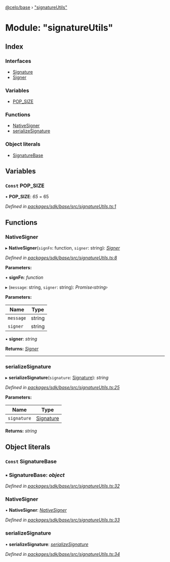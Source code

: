 [@celo/base](../README.md) › ["signatureUtils"](_signatureutils_.md)

# Module: "signatureUtils"

## Index

### Interfaces

* [Signature](../interfaces/_signatureutils_.signature.md)
* [Signer](../interfaces/_signatureutils_.signer.md)

### Variables

* [POP_SIZE](_signatureutils_.md#const-pop_size)

### Functions

* [NativeSigner](_signatureutils_.md#nativesigner)
* [serializeSignature](_signatureutils_.md#serializesignature)

### Object literals

* [SignatureBase](_signatureutils_.md#const-signaturebase)

## Variables

### `Const` POP_SIZE

• **POP_SIZE**: *65* = 65

*Defined in [packages/sdk/base/src/signatureUtils.ts:1](https://github.com/celo-org/celo-monorepo/blob/master/packages/sdk/base/src/signatureUtils.ts#L1)*

## Functions

###  NativeSigner

▸ **NativeSigner**(`signFn`: function, `signer`: string): *[Signer](../interfaces/_signatureutils_.signer.md)*

*Defined in [packages/sdk/base/src/signatureUtils.ts:8](https://github.com/celo-org/celo-monorepo/blob/master/packages/sdk/base/src/signatureUtils.ts#L8)*

**Parameters:**

▪ **signFn**: *function*

▸ (`message`: string, `signer`: string): *Promise‹string›*

**Parameters:**

Name | Type |
------ | ------ |
`message` | string |
`signer` | string |

▪ **signer**: *string*

**Returns:** *[Signer](../interfaces/_signatureutils_.signer.md)*

___

###  serializeSignature

▸ **serializeSignature**(`signature`: [Signature](../interfaces/_signatureutils_.signature.md)): *string*

*Defined in [packages/sdk/base/src/signatureUtils.ts:25](https://github.com/celo-org/celo-monorepo/blob/master/packages/sdk/base/src/signatureUtils.ts#L25)*

**Parameters:**

Name | Type |
------ | ------ |
`signature` | [Signature](../interfaces/_signatureutils_.signature.md) |

**Returns:** *string*

## Object literals

### `Const` SignatureBase

### ▪ **SignatureBase**: *object*

*Defined in [packages/sdk/base/src/signatureUtils.ts:32](https://github.com/celo-org/celo-monorepo/blob/master/packages/sdk/base/src/signatureUtils.ts#L32)*

###  NativeSigner

• **NativeSigner**: *[NativeSigner](_signatureutils_.md#nativesigner)*

*Defined in [packages/sdk/base/src/signatureUtils.ts:33](https://github.com/celo-org/celo-monorepo/blob/master/packages/sdk/base/src/signatureUtils.ts#L33)*

###  serializeSignature

• **serializeSignature**: *[serializeSignature](_signatureutils_.md#serializesignature)*

*Defined in [packages/sdk/base/src/signatureUtils.ts:34](https://github.com/celo-org/celo-monorepo/blob/master/packages/sdk/base/src/signatureUtils.ts#L34)*

